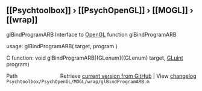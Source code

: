 ## [[Psychtoolbox]] &#8250; [[PsychOpenGL]] &#8250; [[MOGL]] &#8250; [[wrap]]

glBindProgramARB  Interface to [OpenGL](OpenGL) function glBindProgramARB  
  
usage:  glBindProgramARB( target, program )  
  
C function:  void glBindProgramARB[(GLenum]((GLenum) target, [GLuint](GLuint) program)  




<div class="code_header" style="text-align:right;">
  <span style="float:left;">Path&nbsp;&nbsp;</span> <span class="counter">Retrieve <a href=
  "https://raw.github.com/Psychtoolbox-3/Psychtoolbox-3/beta/Psychtoolbox/PsychOpenGL/MOGL/wrap/glBindProgramARB.m">current version from GitHub</a> | View <a href=
  "https://github.com/Psychtoolbox-3/Psychtoolbox-3/commits/beta/Psychtoolbox/PsychOpenGL/MOGL/wrap/glBindProgramARB.m">changelog</a></span>
</div>
<div class="code">
  <code>Psychtoolbox/PsychOpenGL/MOGL/wrap/glBindProgramARB.m</code>
</div>

